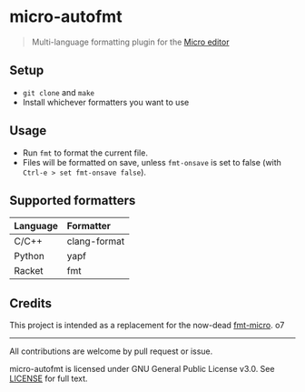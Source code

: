 # micro-autofmt

> Multi-language formatting plugin for the [Micro editor](https://github.com/zyedidia/micro)

## Setup

- `git clone` and `make`
- Install whichever formatters you want to use

## Usage

- Run `fmt` to format the current file.
- Files will be formatted on save, unless `fmt-onsave` is set to false (with `Ctrl-e > set fmt-onsave false`).

## Supported formatters

| Language | Formatter    |
| :------- | :----------- |
| C/C++    | clang-format |
| Python   | yapf         |
| Racket   | fmt          |

## Credits

This project is intended as a replacement for the now-dead [fmt-micro](https://github.com/sum01/fmt-micro). o7

--- 

All contributions are welcome by pull request or issue.

micro-autofmt is licensed under GNU General Public License v3.0. See [LICENSE](../master/LICENSE) for full text.
